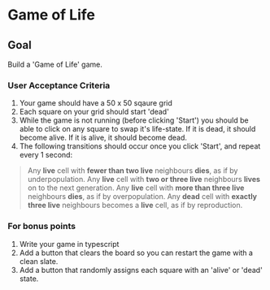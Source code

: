 # Game of Life

## Goal
Build a 'Game of Life' game.

### User Acceptance Criteria

1. Your game should have a 50 x 50 sqaure grid
2. Each square on your grid should start 'dead'
3. While the game is not running (before clicking 'Start') you should be able to click on any square to swap it's life-state. If it is dead, it should become alive. If it is alive, it should become dead.
4. The following transitions should occur once you click 'Start', and repeat every 1 second:
  > Any **live** cell with **fewer than two live** neighbours **dies**, as if by underpopulation.
  > Any **live** cell with **two or three live** neighbours **lives** on to the next generation.
  > Any **live** cell with **more than three live** neighbours **dies**, as if by overpopulation.
  > Any **dead** cell with **exactly three live** neighbours becomes a **live** cell, as if by reproduction.

### For bonus points
1. Write your game in typescript
2. Add a button that clears the board so you can restart the game with a clean slate.
3. Add a button that randomly assigns each square with an 'alive' or 'dead' state.